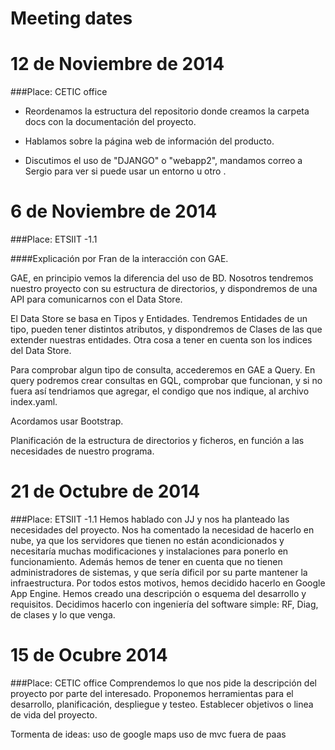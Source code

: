 Meeting dates
=====================
# 12 de Noviembre de 2014
###Place: CETIC office

- Reordenamos la estructura del repositorio donde creamos la carpeta docs con la documentación del proyecto.

- Hablamos sobre la página web de información del producto.

- Discutimos el uso de "DJANGO" o "webapp2", mandamos correo a Sergio para ver si puede usar un entorno u otro .

# 6 de Noviembre de 2014
###Place: ETSIIT -1.1

####Explicación por Fran de la interacción con GAE.

GAE, en principio vemos la diferencia del uso de BD. Nosotros tendremos nuestro proyecto con su estructura de directorios, y dispondremos de una API para comunicarnos con el Data Store.

El Data Store se basa en Tipos y Entidades.
Tendremos Entidades de un tipo, pueden tener distintos atributos, y dispondremos de Clases de las que extender nuestras entidades.
Otra cosa a tener en cuenta son los indices del Data Store.

Para comprobar algun tipo de consulta, accederemos en GAE a Query. En query podremos crear consultas en GQL, comprobar que funcionan, y si no fuera así tendriamos que agregar, el condigo que nos indique, al archivo index.yaml.

Acordamos usar Bootstrap.

Planificación de la estructura de directorios y ficheros, en función a las necesidades de nuestro programa.

# 21 de Octubre de 2014
###Place: ETSIIT -1.1
Hemos hablado con JJ y nos ha planteado las necesidades del proyecto.
Nos ha comentado la necesidad de hacerlo en nube, ya que los servidores que tienen no están acondicionados y necesitaría muchas modificaciones y instalaciones para ponerlo en funcionamiento.
Además hemos de tener en cuenta que no tienen administradores de sistemas, y que sería dificil por su parte mantener la infraestructura.
Por todos estos motivos, hemos decidido hacerlo en Google App Engine.
Hemos creado una descripción o esquema del desarrollo y requisitos.
Decidimos hacerlo con ingeniería del software simple: RF, Diag, de clases y lo que venga.

# 15 de Ocubre 2014

###Place: CETIC office
Comprendemos lo que nos pide la descripción del proyecto por parte del interesado.
Proponemos herramientas para el desarrollo, planificación, despliegue y testeo.
Establecer objetivos o linea de vida del proyecto.

Tormenta de ideas:
uso de google maps
uso de mvc
fuera de paas
